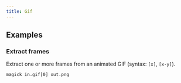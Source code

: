 ```yaml
---
title: Gif
---
```


## Examples

### Extract frames

Extract one or more frames from an animated GIF
(syntax: `[x]`, `[x-y]`).

```shell
magick in.gif[0] out.png
```
